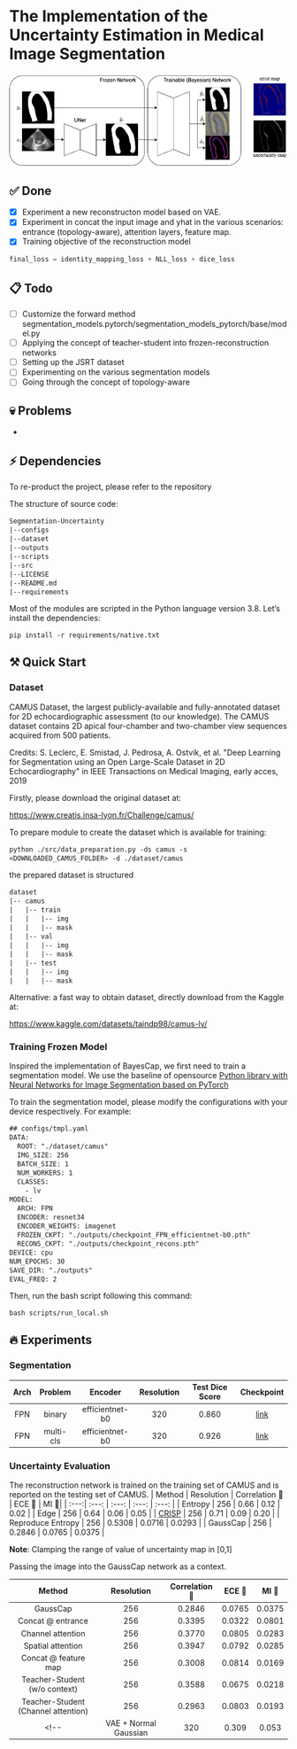 
# The Implementation of the Uncertainty Estimation in Medical Image Segmentation
![Our Work](./docs/ourwork.png)

## ✅ Done
<!-- - [x] EDA the CAMUS dataset following the description in the experiment of [CRISP](https://arxiv.org/pdf/2206.07664v1.pdf)
- [x] Developing and training the segmentation model on the CAMUS dataset.
- [x] Modifying the reconstruction model of [BayesCap](https://github.com/ExplainableML/BayesCap) in binary segmentation.
- [x] Applying the same augmentations in [BayesCap](https://github.com/ExplainableML/BayesCap)
- [x] Training the frozen model in multi-class semantic segmentation (BG, LV, MYO)
- [x] Training the bnn model in the normal gaussian distribution
- [x] Solving the negative value of GGD NNL loss for obtaining the sustainable training.
- [x] Developing the uncertainty metrics following the description of [CRISP](https://arxiv.org/pdf/2206.07664v1.pdf)
- [x] Visualize several samples in testing set.
- [x] Developing the VAE model.
- [x] Trainable reconstruction model with VAE. -->
- [x] Experiment a new reconstructon model based on VAE.
- [x] Experiment in concat the input image and yhat in the various scenarios: entrance (topology-aware), attention layers, feature map.
- [x] Training objective of the reconstruction model
```python
final_loss = identity_mapping_loss + NLL_loss + dice_loss
```

## 📋 Todo
- [ ] Customize the forward method segmentation_models.pytorch/segmentation_models_pytorch/base/model.py
- [ ] Applying the concept of teacher-student into frozen-reconstruction networks
- [ ] Setting up the JSRT dataset
- [ ] Experimenting on the various segmentation models
- [ ] Going through the concept of topology-aware

## 💀 Problems
- 
## ⚡ Dependencies
To re-product the project, please refer to the repository

The structure of source code:
```
Segmentation-Uncertainty
|--configs
|--dataset
|--outputs
|--scripts
|--src
|--LICENSE
|--README.md
|--requirements
```
Most of the modules are scripted in the Python language version 3.8. Let’s install the dependencies:
```
pip install -r requirements/native.txt
```
## ⚒️ Quick Start
### Dataset
CAMUS Dataset, the largest publicly-available and fully-annotated dataset for 2D echocardiographic assessment (to our knowledge). The CAMUS dataset contains 2D apical four-chamber and two-chamber view sequences acquired from 500 patients.


Credits: S. Leclerc, E. Smistad, J. Pedrosa, A. Ostvik, et al. "Deep Learning for Segmentation using an Open Large-Scale Dataset in 2D Echocardiography" in IEEE Transactions on Medical Imaging, early acces, 2019

Firstly, please download the original dataset at:

https://www.creatis.insa-lyon.fr/Challenge/camus/


To prepare module to create the dataset which is available for training:
```
python ./src/data_preparation.py -ds camus -s <DOWNLOADED_CAMUS_FOLDER> -d ./dataset/camus
```
the prepared dataset is structured
```
dataset
|-- camus
|   |-- train
|   |   |-- img
|   |   |-- mask
|   |-- val
|   |   |-- img
|   |   |-- mask
|   |-- test
|   |   |-- img
|   |   |-- mask
```

Alternative: a fast way to obtain dataset, directly download from the Kaggle at:

https://www.kaggle.com/datasets/taindp98/camus-lv/

### Training Frozen Model
<!-- ![Frozen Model Visualization](./docs/segment_visualization.png) -->
Inspired the implementation of BayesCap, we first need to train a segmentation model. We use the baseline of opensource [Python library with Neural Networks for Image Segmentation based on PyTorch](https://github.com/qubvel/segmentation_models.pytorch)

To train the segmentation model, please modify the configurations with your device respectively. For example: 
```
## configs/tmpl.yaml
DATA:
  ROOT: "./dataset/camus"
  IMG_SIZE: 256
  BATCH_SIZE: 1
  NUM_WORKERS: 1
  CLASSES:
    - lv
MODEL:
  ARCH: FPN
  ENCODER: resnet34
  ENCODER_WEIGHTS: imagenet
  FROZEN_CKPT: "./outputs/checkpoint_FPN_efficientnet-b0.pth"
  RECONS_CKPT: "./outputs/checkpoint_recons.pth"
DEVICE: cpu
NUM_EPOCHS: 30
SAVE_DIR: "./outputs"
EVAL_FREQ: 2
```

Then, run the bash script following this command:

```
bash scripts/run_local.sh
```
## 🔥 Experiments
### Segmentation
| Arch | Problem | Encoder | Resolution | Test Dice Score | Checkpoint |
| :---: | :---: | :---: | :---: | :---: | :---: |
| FPN | binary | efficientnet-b0   | 320 | 0.860 | [link](https://mega.nz/file/2slgjS5T#43ZaS831JtAdmv1CTGVqUstQN0GtO4r13IEy8Rr_1Pk)
| FPN | multi-cls | efficientnet-b0   | 320 | 0.926 | [link](https://mega.nz/file/qtUH2JZR#22KrPW9Z_mW70pDCJ5jT-Ul_-RlsNkmKo5mGhN-vlHk)
<!-- ### Reconstruction
| Arch |  Resolution | Test Dice Score | Test Loss | Checkpoint |
| :---:| :---: | :---: | :---: | :---: |
| BayesCap (binary) | 320 | 0.860 | 0.968 | link
| BayesCap (multicls) | 320 | 0.925 | 0.142 | link -->

### Uncertainty Evaluation
The reconstruction network is trained on the training set of CAMUS and is reported on the testing set of CAMUS.
| Method |  Resolution | Correlation 🔼 | ECE 🔽 | MI 🔼|
| :---:| :---: | :---: | :---: | :---: | 
| Entropy | 256 | 0.66 | 0.12 | 0.02 |
| Edge | 256 | 0.64  | 0.06 | 0.05 |
| [CRISP](https://arxiv.org/pdf/2206.07664v1.pdf) | 256 | 0.71  | 0.09 | 0.20 |
| Reproduce Entropy | 256 | 0.5308 | 0.0716 | 0.0293 |
| GaussCap | 256 | 0.2846 | 0.0765 |  0.0375 |
<!-- | BayesCap | 320 | 0.116 | 0.187 | 0.019 |
| GaussCap | 320 | 0.302 | 0.07 | 0.037 |
| GaussCap | 256 | 0.274 | 0.037 | 0.085 | -->

**Note**: Clamping the range of value of uncertainty map in [0,1]

Passing the image into the GaussCap network as a context.

| Method |  Resolution | Correlation 🔼 | ECE 🔽 | MI 🔼|
| :---:| :---: | :---: | :---: | :---: |
| GaussCap | 256 | 0.2846 | 0.0765 |  0.0375 |
| Concat @ entrance | 256 | 0.3395 | 0.0322 | 0.0801 |
| Channel attention | 256 | 0.3770 | 0.0805 | 0.0283 |
| Spatial attention | 256 | 0.3947 | 0.0792 | 0.0285 |
| Concat @ feature map | 256 | 0.3008 | 0.0814 | 0.0169 |
| Teacher-Student (w/o context) | 256 | 0.3588 | 0.0675 | 0.0218 |
| Teacher-Student (Channel attention) | 256 | 0.2963 | 0.0803 | 0.0193 |
<!-- | VAE + Normal Gaussian | 320 | 0.309 | 0.053 | 0.077 |

<!-- ### Visualization
1. BayesCap fashion (Fully Convolutional Network) with the loss function following the normal Gaussian distribution.

| Using only yhat             | Concat in the channel |
:-------------------------:|:-------------------------:
![test_0](./docs/test_0.png)|![test_0](./docs/test_0_aggconv.png)
![test_1](./docs/test_1.png)|![test_1](./docs/test_1_aggconv.png)
![test_2](./docs/test_2.png)|![test_2](./docs/test_2_aggconv.png)
![test_3](./docs/test_3.png)|![test_3](./docs/test_3_aggconv.png)
![test_4](./docs/test_4.png)|![test_4](./docs/test_4_aggconv.png) -->

<!-- 2. CRISP fashion (Variational Auto-Encoder) -->


<!-- ![test_0](./docs/test_0_vae.png)
![test_1](./docs/test_1_vae.png)
![test_2](./docs/test_2_vae.png) -->
<!-- ![test_3](./docs/test_3.png)
![test_4](./docs/test_4.png)
![test_5](./docs/test_5.png)
![test_6](./docs/test_6.png)
![test_7](./docs/test_7.png)
![test_8](./docs/test_8.png)
![test_9](./docs/test_9.png) -->